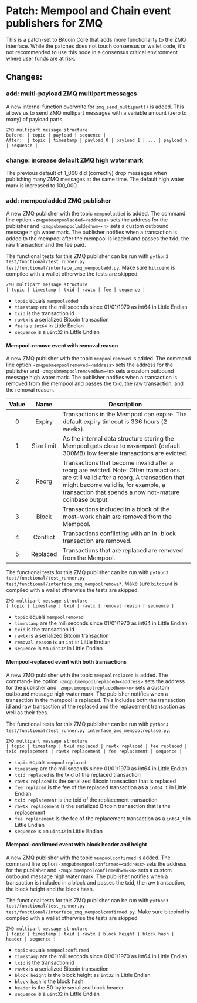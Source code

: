 # Patch: Mempool and Chain event publishers for ZMQ

This is a patch-set to Bitcoin Core that adds more functionality to the ZMQ interface.
While the patches does not touch consensus or wallet code, it's not recommended to use
this node in a consensus critical environment where user funds are at risk.

## Changes:

### add: multi-payload ZMQ multipart messages

A new internal function overwrite for `zmq_send_multipart()` is added.
This allows us to send ZMQ multipart messages with a variable amount (zero to many) of payload parts.

```
ZMQ multipart message structure
Before: | topic | payload | sequence |
After:  | topic | timestamp | payload_0 | payload_1 | ... | payload_n | sequence |
```

### change: increase default ZMQ high water mark

The previous default of 1_000 did (correctly) drop messages when publishing
many ZMQ messages at the same time. The default high water mark is increased to
100_000.

### add: mempooladded ZMQ publisher

A new ZMQ publisher with the topic `mempooladded` is added. The command line
option `-zmqpubmempooladded=<address>` sets the address for the publisher and
`-zmqpubmempooladdedhwm=<n>` sets a custom outbound message high water mark. The
publisher notifies when a transaction is added to the mempool after the mempool
is loaded and passes the txid, the raw transaction and the fee paid.

The functional tests for this ZMQ publisher can be run with `python3
test/functional/test_runner.py test/functional/interface_zmq_mempooladd.py`.
Make sure `bitcoind` is compiled with a wallet otherwise the tests are skipped.

```
ZMQ multipart message structure
| topic | timestamp | txid | rawtx | fee | sequence |
```

- `topic` equals `mempooladded`
- `timestamp` are the milliseconds since 01/01/1970 as int64 in Little Endian
- `txid` is the transaction id
- `rawtx` is a serialized Bitcoin transaction
- `fee` is a `int64` in Little Endian
- `sequence` is a `uint32` in Little Endian

#### Mempool-remove event with removal reason

A new ZMQ publisher with the topic `mempoolremoved` is added. The command line
option `-zmqpubmempoolremoved=<address>` sets the address for the publisher and
`-zmqpubmempoolremovedhwm=<n>` sets a custom outbound message high water mark.
The publisher notifies when a transaction is removed from the mempool and passes
the txid, the raw transaction, and the removal reason.

| Value | Name | Description |
|:-----:|:----------:|----------------------------------------------------------------------------------------------------------------------------------------------------------------------------------------------------------------------------------------|
| 0 | Expiry | Transactions in the Mempool can expire. The default expiry timeout is 336 hours (2 weeks). |
| 1 | Size limit | As the internal data structure storing the Mempool gets close to `maxmempool` (default 300MB) low feerate transactions are evicted. |
| 2 | Reorg | Transactions that become invalid after a reorg are evicted. Note: Often transactions are still valid after a reorg. A transaction that might become valid is, for example, a transaction that spends a now not-mature coinbase output. |
| 3 | Block | Transactions included in a block of the most-work chain are removed from the Mempool. |
| 4 | Conflict | Transactions conflicting with an in-block transaction are removed. |
| 5 | Replaced | Transactions that are replaced are removed from the Mempool.  |                                                                                                                                                                      |

The functional tests for this ZMQ publisher can be run with `python3
test/functional/test_runner.py test/functional/interface_zmq_mempoolremove*`.
Make sure `bitcoind` is compiled with a wallet otherwise the tests are skipped.

```
ZMQ multipart message structure
| topic | timestamp | txid | rawtx | removal reason | sequence |
```

- `topic` equals `mempoolremoved`
- `timestamp` are the milliseconds since 01/01/1970 as int64 in Little Endian
- `txid` is the transaction id
- `rawtx` is a serialized Bitcoin transaction
- `removal reason` is an `int` in Little Endian
- `sequence` is an `uint32` in Little Endian

#### Mempool-replaced event with both transactions

A new ZMQ publisher with the topic `mempoolreplaced` is added. The command-line
option `-zmqpubmempoolreplaced=<address>` sets the address for the publisher and
`-zmqpubmempoolreplacedhwm=<n>` sets a custom outbound message high water mark.
The publisher notifies when a transaction in the mempool is replaced. This
includes both the transaction id and raw transaction of the replaced and the
replacement transaction as well as their fees.

The functional tests for this ZMQ publisher can be run with `python3
test/functional/test_runner.py interface_zmq_mempoolreplace.py`.

```
ZMQ multipart message structure
| topic | timestamp | txid replaced | rawtx replaced | fee replaced | txid replacement | rawtx replacement | fee replacement | sequence |
```

- `topic` equals `mempoolreplaced`
- `timestamp` are the milliseconds since 01/01/1970 as int64 in Little Endian
- `txid replaced` is the txid of the replaced transaction
- `rawtx replaced` is the serialized Bitcoin transaction that is replaced
- `fee replaced` is the fee of the replaced transaction as a `int64_t` in Little Endian
- `txid replacement` is the txid of the replacement transaction
- `rawtx replacement` is the serialized Bitcoin transaction that is the replacement
- `fee replacement` is the fee of the replacement transaction as a `int64_t` in Little Endian
- `sequence` is an `uint32` in Little Endian

#### Mempool-confirmed event with block header and height

A new ZMQ publisher with the topic `mempoolconfirmed` is added. The command line
option `-zmqpubmempoolconfirmed=<address>` sets the address for the publisher
and `-zmqpubmempoolconfirmedhwm=<n>` sets a custom outbound message high water
mark. The publisher notifies when a transaction is included in a block and
passes the txid, the raw transaction, the block height and the block hash.

The functional tests for this ZMQ publisher can be run with `python3
test/functional/test_runner.py
test/functional/interface_zmq_mempoolconfirmed.py`. Make sure bitcoind is
compiled with a wallet otherwise the tests are skipped.

```
ZMQ multipart message structure
| topic | timestamp | txid | rawtx | block height | block hash | header | sequence |
```

- `topic` equals `mempoolconfirmed`
- `timestamp` are the milliseconds since 01/01/1970 as int64 in Little Endian
- `txid` is the transaction id
- `rawtx` is a serialized Bitcoin transaction
- `block height` is the block height as `int32` in Little Endian
- `block hash` is the block hash
- `header` is the 80-byte serialized block header
- `sequence` is a `uint32` in Little Endian

